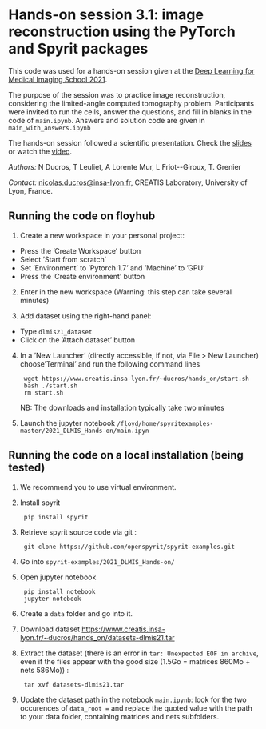 # Hands-on session 3.1: image reconstruction using the PyTorch and Spyrit packages

This code was used for a hands-on session given at the [Deep Learning for Medical Imaging School 2021](https://deepimaging2021.sciencesconf.org/).

The purpose of the session was to practice image reconstruction, considering the limited-angle computed tomography problem. Participants were invited to run the cells, answer the questions, and fill in blanks in the code of `main.ipynb`. Answers and solution code are given in `main_with_answers.ipynb`

The hands-on session followed a scientific presentation. Check the [slides](https://www.creatis.insa-lyon.fr/~ducros/hands_on/2021_Ducros_DLMIS.pdf) or watch the [video](https://www.youtube.com/watch?v=Q5s5P3luqOE).

*Authors:* N Ducros, T Leuliet, A Lorente Mur, L Friot--Giroux, T. Grenier

*Contact:* nicolas.ducros@insa-lyon.fr, CREATIS Laboratory, University of Lyon, France.

## Running the code on floyhub
1. Create a new workspace in your personal project:
* Press the ’Create Workspace’ button
* Select ’Start from scratch’
* Set ’Environment’ to ’Pytorch 1.7’ and ’Machine’ to ’GPU’
* Press the ’Create environment’ button

2. Enter in the new workspace (Warning: this step can take several minutes)

3. Add dataset using the right-hand panel:
* Type `dlmis21_dataset`
* Click on the ’Attach dataset’ button

4. In a ’New Launcher’ (directly accessible, if not, via File > New Launcher) choose’Terminal’ and run the following command lines

        wget https://www.creatis.insa-lyon.fr/~ducros/hands_on/start.sh
        bash ./start.sh
        rm start.sh

    NB: The downloads and installation typically take two minutes

5. Launch the jupyter notebook     `/floyd/home/spyritexamples-master/2021_DLMIS_Hands-on/main.ipyn`

## Running the code on a local installation (being tested)
1. We recommend you to use virtual environment.

1. Install spyrit
        
        pip install spyrit

1. Retrieve spyrit source code via git :
        
        git clone https://github.com/openspyrit/spyrit-examples.git        
        
1. Go into `spyrit-examples/2021_DLMIS_Hands-on/`     

6. Open jupyter notebook    

        pip install notebook
        jupyter notebook
        
1. Create a `data` folder and go into it.

3. Download dataset https://www.creatis.insa-lyon.fr/~ducros/hands_on/datasets-dlmis21.tar

1. Extract the dataset (there is an error in `tar: Unexpected EOF in archive`, even if the files appear with the good size (1.5Go = matrices 860Mo + nets 586Mo)) :    

        tar xvf datasets-dlmis21.tar 

1. Update the dataset path in the notebook `main.ipynb`: look for the two occurences of `data_root =` and replace the quoted value with the path to your data folder, containing matrices and nets subfolders.
